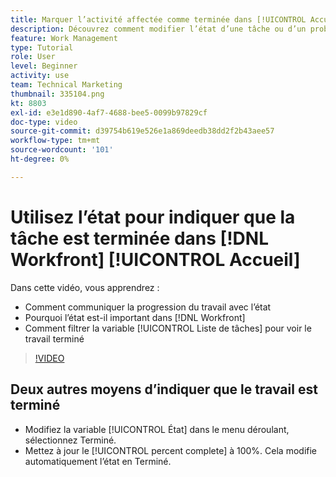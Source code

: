 ```yaml
---
title: Marquer l’activité affectée comme terminée dans [!UICONTROL Accueil]
description: Découvrez comment modifier l’état d’une tâche ou d’un problème assigné pour indiquer qu’elle est terminée par le [!UICONTROL Liste de tâches]. Filtrez ensuite la liste pour afficher uniquement les tâches terminées.
feature: Work Management
type: Tutorial
role: User
level: Beginner
activity: use
team: Technical Marketing
thumbnail: 335104.png
kt: 8803
exl-id: e3e1d890-4af7-4688-bee5-0099b97829cf
doc-type: video
source-git-commit: d39754b619e526e1a869deedb38dd2f2b43aee57
workflow-type: tm+mt
source-wordcount: '101'
ht-degree: 0%

---
```


# Utilisez l’état pour indiquer que la tâche est terminée dans [!DNL Workfront] [!UICONTROL Accueil]

Dans cette vidéo, vous apprendrez :

* Comment communiquer la progression du travail avec l’état
* Pourquoi l’état est-il important dans [!DNL  Workfront]
* Comment filtrer la variable [!UICONTROL Liste de tâches] pour voir le travail terminé

>[!VIDEO](https://video.tv.adobe.com/v/335104/?quality=12)


## Deux autres moyens d’indiquer que le travail est terminé

* Modifiez la variable [!UICONTROL État] dans le menu déroulant, sélectionnez Terminé.
* Mettez à jour le [!UICONTROL percent complete] à 100%. Cela modifie automatiquement l’état en Terminé.

<!---
learn more URLs
--->
